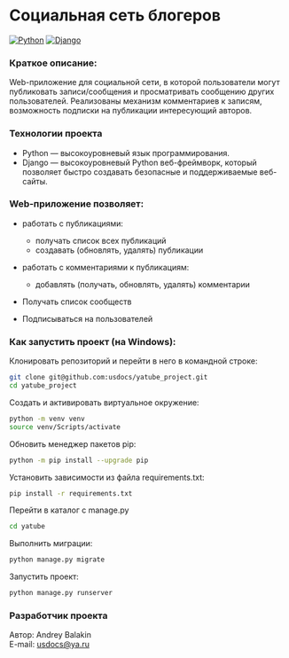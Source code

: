 # Социальная сеть блогеров
[![Python](https://img.shields.io/badge/-Python-464646?style=flat&logo=Python&logoColor=ffffff&color=5fe620)](https://www.python.org/)
[![Django](https://img.shields.io/badge/-Django-464646?style=flat&logo=Django&logoColor=ffffff&color=5fe620)](https://www.djangoproject.com/)

### Краткое описание:
Web-приложение для социальной сети, в которой пользователи могут публиковать записи/сообщения и просматривать сообщению других пользователей. Реализованы механизм комментариев к записям, возможность подписки на публикации интересующий авторов.

### Технологии проекта
* Python — высокоуровневый язык программирования.
* Django — высокоуровневый Python веб-фреймворк, который позволяет быстро создавать безопасные и поддерживаемые веб-сайты.

### Web-приложение позволяет:
* работать с публикациями:
  * получать список всех публикаций
  * создавать (обновлять, удалять) публикации

* работать с комментариями к публикациям:
  * добавлять (получать, обновлять, удалять) комментарии

* Получать список сообществ
* Подписываться на пользователей
 

### Как запустить проект (на Windows):

Клонировать репозиторий и перейти в него в командной строке:
```bash
git clone git@github.com:usdocs/yatube_project.git 
cd yatube_project 
```

Cоздать и активировать виртуальное окружение:
```bash
python -m venv venv
source venv/Scripts/activate
```

Обновить менеджер пакетов pip:
```bash
python -m pip install --upgrade pip
```

Установить зависимости из файла requirements.txt:
```bash
pip install -r requirements.txt
```

Перейти в каталог с manage.py
```bash
cd yatube
```

Выполнить миграции:
```bash
python manage.py migrate
```

Запустить проект:
```bash
python manage.py runserver
```

### Разработчик проекта

Автор: Andrey Balakin  
E-mail: [usdocs@ya.ru](mailto:usdocs@ya.ru)
